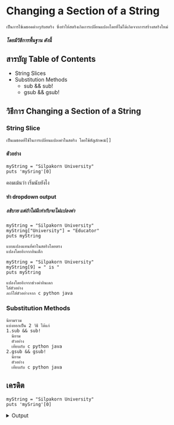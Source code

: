 # Changing a Section of a String 
    เป็นการใช้เมธอดต่างๆกับสตริง ซึ่งทำให้สตริงเกิดการเปลี่ยนแปลงโดยที่ไม่ได้เกิดจากการสร้างสตริงใหม่
  ##### โดยมีวิธีการพื้นฐาน ดังนี้ 
   
## สารบัญ Table of Contents

 - String Slices
  - Substitution Methods
    - sub && sub!
    - gsub && gsub!

## วิธีการ Changing a Section of a String 
### String Slice 
    เป็นเมธอดที่ใช้ในการเปลี่ยนแปลงคำในสตริง โดยใช้สัญลักษณ์[]
#### ตัวอย่าง
    
   ```
myString = "Silpakorn University"
puts 'mySring'[0] 

```

คอมเม้นว่า เริ่มนับยังไง 
 ####  ทำ dropdown output 
  #####  อธิบาย  แต่ถ้าไม่มีเท่ากับจะไม่แปลงค่า
   ```
myString = "Silpakorn University"
myString["University"] = "Educator"
puts myString

```
  
    แบบแปลงแทนที่คำในสตริงโดยตรง
    แปลงโดยอิงจากอินเด็ก
   ```
myString = "Silpakorn University"
myString[9] = " is "
puts myString

```
    แปลงโดยอิงจากช่วงค่าอินเดก
    ใส่ตัวอย่าง 
    ละก้ใส่ตัวอย่างจาก c python java
### Substitution Methods
    นิยามรวม
    แบ่งออกเป็น 2 วิธี ได้แก่
    1.sub && sub!
      นิยาม
      ตัวอย่าง
      เทียบกับ c python java
    2.gsub && gsub!
      นิยาม
      ตัวอย่าง
      เทียบกับ c python java
  
## เครดิต

```
myString = "Silpakorn University"
puts 'mySring'[0]

```

<details>
   <summary>Output</summary>

    c value: 1  
    b value: 1  

</details>